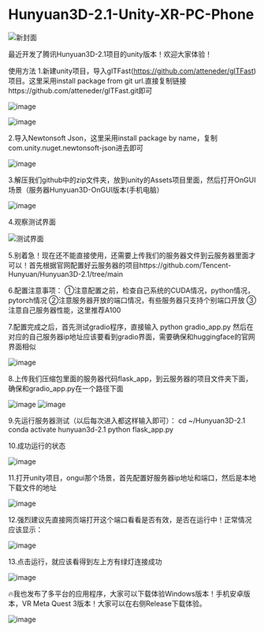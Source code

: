 # Hunyuan3D-2.1-Unity-XR-PC-Phone

![新封面](https://github.com/user-attachments/assets/8f1f91fd-94e5-422a-b254-c6e440b3c229)

最近开发了腾讯Hunyuan3D-2.1项目的unity版本！欢迎大家体验！

使用方法
1.新建unity项目，导入glTFast(https://github.com/atteneder/glTFast)
项目。这里采用install package from git url.直接复制链接https://github.com/atteneder/glTFast.git即可

![image](https://github.com/user-attachments/assets/8ac86048-9e3f-49d5-b33a-73b6f99f5a3b)

![image](https://github.com/user-attachments/assets/428d346c-d5a4-475f-8ddc-d58ddb7d013d)

2.导入Newtonsoft Json，这里采用install package by name，复制com.unity.nuget.newtonsoft-json进去即可

![image](https://github.com/user-attachments/assets/d2adfb51-b1d0-49c5-8a24-f9dec2f62e65)

3.解压我们github中的zip文件夹，放到unity的Assets项目里面，然后打开OnGUI场景（服务器Hunyuan3D-OnGUI版本(手机电脑）

![image](https://github.com/user-attachments/assets/f53f731a-9f94-4863-b4ee-fdaaa3dba6bc)

4.观察测试界面

![测试界面](https://github.com/user-attachments/assets/e4cba7d1-a067-4aef-a69d-9453242e46fe)

5.别着急！现在还不能直接使用，还需要上传我们的服务器文件到云服务器里面才可以！首先根据官网配置好云服务器的项目https://github.com/Tencent-Hunyuan/Hunyuan3D-2.1/tree/main

6.配置注意事项：
①注意配置之前，检查自己系统的CUDA情况，python情况，pytorch情况
②注意服务器开放的端口情况，有些服务器只支持个别端口开放
③注意自己服务器性能，这里推荐A100

7.配置完成之后，首先测试gradio程序，直接输入
python gradio_app.py
然后在对应的自己服务器ip地址应该要看到gradio界面，需要确保和huggingface的官网界面相似

![image](https://github.com/user-attachments/assets/57ab72fd-9449-42b8-a2bd-92eec16479ae)

8.上传我们压缩包里面的服务器代码flask_app，到云服务器的项目文件夹下面，确保和gradio_app.py在一个路径下面

![image](https://github.com/user-attachments/assets/e2c09187-05fc-453d-ac17-4b62640b7cc9)
![image](https://github.com/user-attachments/assets/b01ff8bc-b664-47ec-b48f-0554fc53f3e0)


9.先运行服务器测试（以后每次进入都这样输入即可）：
cd ~/Hunyuan3D-2.1
conda activate hunyuan3d-2.1
python flask_app.py

10.成功运行的状态

![image](https://github.com/user-attachments/assets/c08c49c0-8e97-4ae6-a3f7-8aedd6bc2a42)

11.打开unity项目，ongui那个场景，首先配置好服务器ip地址和端口，然后是本地下载文件的地址

![image](https://github.com/user-attachments/assets/cfb0dfc9-565d-453e-a696-60d8cfe92bc0)

12.强烈建议先直接网页端打开这个端口看看是否有效，是否在运行中！正常情况应该显示：

![image](https://github.com/user-attachments/assets/2448e61d-6eee-4c74-a405-708c45a685aa)


13.点击运行，就应该看得到左上方有绿灯连接成功

![image](https://github.com/user-attachments/assets/92eb8508-75e0-4e97-8332-7762cc4d2d87)



🔥我也发布了多平台的应用程序，大家可以下载体验Windows版本！手机安卓版本，VR Meta Quest 3版本！大家可以在右侧Release下载体验。

![image](https://github.com/user-attachments/assets/ca1a840a-3701-48f7-826b-25a741cc5852)




